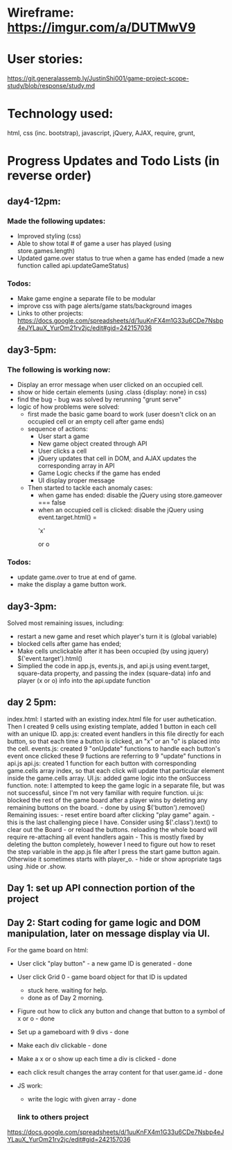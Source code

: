 # Wireframe: https://imgur.com/a/DUTMwV9

# User stories:
https://git.generalassemb.ly/JustinShi001/game-project-scope-study/blob/response/study.md

# Technology used:
html, css (inc. bootstrap), javascript, jQuery, AJAX, require, grunt,

# Progress Updates and Todo Lists (in reverse order)

## day4-12pm:

### Made the following updates:
- Improved styling (css)
- Able to show total # of game a user has played (using store.games.length)
- Updated game.over status to true when a game has ended (made a new
  function called api.updateGameStatus)

### Todos:
- Make game engine a separate file to be modular
- improve css with page alerts/game stats/background images
- Links to other projects: https://docs.google.com/spreadsheets/d/1uuKnFX4m1G33u6CDe7Nsbp4eJYLauX_YurOm21rv2jc/edit#gid=242157036


## day3-5pm:

### The following is working now:
- Display an error message when user clicked on an occupied cell.
- show or hide certain elements (using .class {display: none} in css)
- find the bug - bug was solved by rerunning "grunt serve"
- logic of how problems were solved:
  - first made the basic game board to work (user doesn't click on an occupied cell
    or an empty cell after game ends)
  - sequence of actions:
      - User start a game
      - New game object created through API
      - User clicks a cell
      - jQuery updates that cell in DOM, and AJAX updates the corresponding array in API
      - Game Logic checks if the game has ended
      - UI display proper message
  - Then started to tackle each anomaly cases:
      - when game has ended: disable the jQuery using store.gameover === false
      - when an occupied cell is clicked: disable
        the jQuery using event.target.html() = <p>'x'</p> or o

### Todos:

- update game.over to true at end of game.
- make the display a game button work.

## day3-3pm:
Solved most remaining issues, including:

- restart a new game and reset which player's turn it is (global variable)
- blocked cells after game has ended;
- Make cells unclickable after it has been occupied (by using jquery)
  $('event.target').html()
- Simplied the code in app.js, events.js, and api.js using event.target,
  square-data property, and passing the index (square-data) info and
  player (x or o) info into the api.update function

## day 2 5pm:
  index.html: I started with an existing index.html file for user authetication.
              Then I created 9 cells using existing template, added 1 button in each cell
              with an unique ID.
  app.js: created event handlers in this file directly for each button, so that
          each time a button is clicked, an "x" or an "o" is placed into the cell.
  events.js: created 9 "onUpdate" functions to handle each button's event once clicked
          these 9 fuctions are referring to 9 "update" functions in api.js
  api.js: created 1 function for each button with corresponding game.cells array index,
          so that each click will update that particular element inside the game.cells array.
  UI.js: added game logic into the onSuccess function.
          note: I attempted to keep the game logic in a separate file, but was not successful, since I'm not very familiar with require function.
  ui.js: blocked the rest of the game board after a player wins by deleting any           remaining buttons on the board.
          - done by using $('button').remove()
  Remaining issues:
      - reset entire board after clicking "play game" again.
        - this is the last challenging piece I have. Consider using $('.class').text() to clear out the Board
        - or reload the buttons. reloading the whole board will require re-attaching all event handlers again
        - This is mostly fixed by deleting the button completely, however I need to figure out how to reset the step variable in the app.js   file after I press the start game button again. Otherwise it sometimes starts with player_o.
      - hide or show apropriate tags using <class>.hide or .show.

## Day 1: set up API connection portion of the project

## Day 2: Start coding for game logic and DOM manipulation, later on message display via UI.
For the game board on html:

- User click "play button" - a new game ID is generated - done
- User click Grid 0 - game board object for that ID is updated
    - stuck here. waiting for help.
    - done as of Day 2 morning.
- Figure out how to click any button and change that button to a symbol of x or o - done

- Set up a gameboard with 9 divs - done
- Make each div clickable - done
- Make a x or o show up each time a div is clicked - done
- each click result changes the array content for that user.game.id - done

- JS work:
  - write the logic with given array - done


  ### link to others project
https://docs.google.com/spreadsheets/d/1uuKnFX4m1G33u6CDe7Nsbp4eJYLauX_YurOm21rv2jc/edit#gid=242157036
